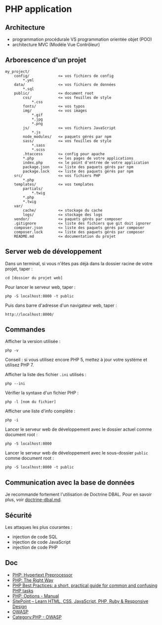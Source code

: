 # PHP application

## Architecture

- programmation procédurale VS programmation orientée objet (POO)
- architecture MVC (Modèle Vue Contrôleur)

## Arborescence d'un projet

    my_project/
        config/             <= vos fichiers de config
            *.yml
        data/               <= vos fichiers de données
            *.sql
        public/             <= document root
            css/            <= vos feuilles de style
                *.css
            fonts/          <= vos typos
            img/            <= vos images
                *.gif
                *.jpg
                *.png
            js/             <= vos fichiers JavaScript
                *.js
            node_modules/   <= paquets gérés par npm
            sass/           <= vos feuilles de style
                *.sass
                *.scss
            .htaccess       <= config pour apache
            *.php           <= les pages de votre applications
            index.php       <= le point d'entrée de votre application
            package.json    <= liste des paquets gérés par npm
            package.lock    <= liste des paquets gérés par npm
        src/                <= vos fichiers PHP
            *.php
        templates/          <= vos templates
            partials/
                *.twig
            *.php
            *.twig
        var/
            cache/          <= stockage du cache
            logs/           <= stockage des logs
        vendor/             <= paquets gérés par composer
        .gitignore          <= liste des fichiers que git doit ignorer
        composer.json       <= liste des paquets gérés par composer
        composer.lock       <= liste des paquets gérés par composer
        README.md           <= documentation du projet

## Server web de développement

Dans un terminal, si vous n'êtes pas déjà dans la dossier racine de votre projet, taper :

    cd [dossier du projet web]

Pour lancer le serveur web, taper :

    php -S localhost:8000 -t public

Puis dans barre d'adresse d'un navigateur web, taper :

    http://localhost:8000/

## Commandes

Afficher la version utilisée :

    php -v

Conseil : si vous utilisez encore PHP 5, mettez à jour votre système et utilisez PHP 7.

Afficher la liste des fichier `.ini` utilisés :

    php --ini

Vérifier la syntaxe d'un fichier PHP :

    php -l [nom du fichier]

Afficher une liste d'info complète :

    php -i

Lancer le serveur web de développement avec le dossier actuel comme document root :

    php -S localhost:8000

Lancer le serveur web de développement avec le sous-dossier `public` comme document root :

    php -S localhost:8000 -t public

## Communication avec la base de données

Je recommande fortement l'utilisation de Doctrine DBAL. Pour en savoir plus, voir [doctrine-dbal.md](doctrine-dbal.md).

## Sécurité

Les attaques les plus courantes :

- injection de code SQL
- injection de code JavaScript
- injection de code PHP

## Doc

- [PHP: Hypertext Preprocessor](http://php.net/)
- [PHP: The Right Way](http://www.phptherightway.com/)
- [PHP Best Practices: a short, practical guide for common and confusing PHP tasks](https://phpbestpractices.org/)
- [PHP: Options - Manual](http://php.net/manual/en/features.commandline.options.php)
- [SitePoint – Learn HTML, CSS, JavaScript, PHP, Ruby & Responsive Design](https://www.sitepoint.com/)
- [OWASP](https://www.owasp.org/index.php/Main_Page)
- [Category:PHP - OWASP](https://www.owasp.org/index.php/Category:PHP#tab=Main)

